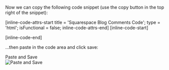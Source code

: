 Now we can copy the following code snippet (use the copy button in the top right of the snippet):

[inline-code-attrs-start title = 'Squarespace Blog Comments Code'; type = 'html'; isFunctional = false; inline-code-attrs-end]
[inline-code-start]
<script src="https://cdn.fastcomments.com/js/embed-v2.min.js"></script>
<div id="fastcomments-widget"></div>
<script>
    (function () {
        const tenantId = 'demo'; // your account id

        function tryLoad() {
            // try to load for different layouts
            let targetDiv = document.querySelector('.blog-item-comments-content');
            if (!targetDiv) {
                targetDiv = document.getElementById('fastcomments-widget');
            }
            window.FastCommentsUI(targetDiv, {
                tenantId
            });
        }

        tryLoad();
    })();
</script>

[inline-code-end]

...then paste in the code area and click save:

<div class="screenshot white-bg">
    <div class="title">Paste and Save</div>
    <img class="screenshot-image" src="/images/installation-guides/squarespace-step-2-1-add-code-and-save.png" alt="Paste and Save" />
</div>
